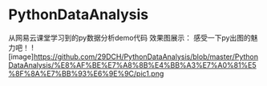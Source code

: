 # PythonDataAnalysis
从网易云课堂学习到的py数据分析demo代码
效果图展示：
感受一下py出图的魅力吧！
![image]https://github.com/29DCH/PythonDataAnalysis/blob/master/PythonDataAnalysis/%E8%AF%BE%E7%A8%8B%E4%BB%A3%E7%A0%81%E5%8F%8A%E7%BB%93%E6%9E%9C/pic1.png
